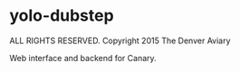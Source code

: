 yolo-dubstep
============
ALL RIGHTS RESERVED. Copyright 2015 The Denver Aviary

Web interface and backend for Canary.
